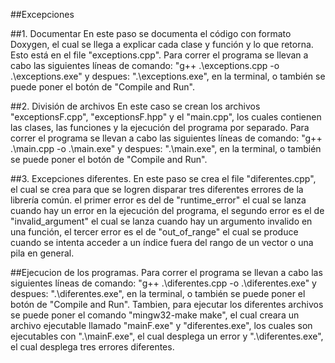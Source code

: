 ##Excepciones


##1. Documentar
En este paso se documenta el código con formato Doxygen, el cual se llega a explicar cada clase y función y lo que retorna. Esto está en el file "exceptions.cpp". Para correr el programa se llevan a cabo las siguientes líneas de comando: "g++ .\exceptions.cpp -o .\exceptions.exe" y despues: ".\exceptions.exe", en la terminal, o también se puede poner el botón de "Compile and Run".


##2. División de archivos
En este caso se crean los archivos "exceptionsF.cpp", "exceptionsF.hpp" y el "main.cpp", los cuales contienen las clases, las funciones y la ejecución del programa por separado. Para correr el programa se llevan a cabo las siguientes líneas de comando: "g++ .\main.cpp -o .\main.exe" y despues: ".\main.exe", en la terminal, o también se puede poner el botón de "Compile and Run".


##3. Excepciones diferentes.
En este paso se crea el file "diferentes.cpp", el cual se crea para que se logren disparar tres diferentes errores de la librería común. el primer error es del de "runtime_error" el cual se lanza cuando hay un error en la ejecución del programa, el segundo error es el de "invalid_argument" el cual se lanza cuando hay un argumento invalido en una función, el tercer error es el de "out_of_range" el cual se produce cuando se intenta acceder a un índice fuera del rango de un vector o una pila en general.



##Ejecucion de los programas.
Para correr el programa se llevan a cabo las siguientes líneas de comando: "g++ .\diferentes.cpp -o .\diferentes.exe" y despues: ".\diferentes.exe", en la terminal, o también se puede poner el botón de "Compile and Run".
Tambien, para ejecutar los diferentes archivos se puede poner el comando "mingw32-make make", el cual creara un archivo ejecutable llamado "mainF.exe" y "diferentes.exe", los cuales son ejecutables con ".\mainF.exe", el cual desplega un error y ".\diferentes.exe", el cual desplega tres errores diferentes.